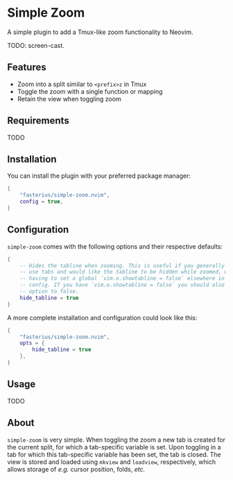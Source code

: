 # Simple Zoom

A simple plugin to add a Tmux-like zoom functionality to Neovim.

TODO: screen-cast.

## Features

 - Zoom into a split similar to `<prefix>z` in Tmux
 - Toggle the zoom with a single function or mapping
 - Retain the view when toggling zoom

## Requirements

TODO

## Installation

You can install the plugin with your preferred package manager:

```lua
{
    "fasterius/simple-zoom.nvim",
    config = true,
}
```

## Configuration

`simple-zoom` comes with the following options and their respective defaults:

```lua
{
    -- Hides the tabline when zooming. This is useful if you generally don't
    -- use tabs and would like the tabline to be hidden while zoomed, while not
    -- having to set a global `vim.o.showtabline = false` elsewhere in your
    -- config. If you have `vim.o.showtabline = false` you should also set this
    -- option to false.
    hide_tabline = true
}
```

A more complete installation and configuration could look like this:

```lua
{
    "fasterius/simple-zoom.nvim",
    opts = {
        hide_tabline = true
    },
}
```

## Usage

TODO

## About

`simple-zoom` is very simple. When toggling the zoom a new tab is created for
the current split, for which a tab-specific variable is set. Upon toggling in a
tab for which this tab-specific variable has been set, the tab is closed. The
view is stored and loaded using `mkview` and `loadview`, respectively, which
allows storage of _e.g._ cursor position, folds, _etc._
